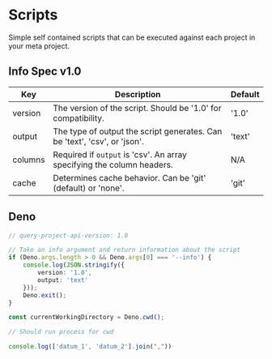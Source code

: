 # Scripts

Simple self contained scripts that can be executed against each project in your meta project.

## Info Spec v1.0

| Key     | Description                                                                 | Default |
|---------|-----------------------------------------------------------------------------|---------|
| version | The version of the script. Should be '1.0' for compatibility.               | '1.0'   |
| output  | The type of output the script generates. Can be 'text', 'csv', or 'json'.   | 'text'  |
| columns | Required if `output` is 'csv'. An array specifying the column headers.      | N/A     |
| cache   | Determines cache behavior. Can be 'git' (default) or 'none'.                | 'git'   |

## Deno

```ts
// query-project-api-version: 1.0

// Take an info argument and return information about the script
if (Deno.args.length > 0 && Deno.args[0] === '--info') {
    console.log(JSON.stringify({
        version: '1.0',
        output: 'text'
    }));
    Deno.exit();
}

const currentWorkingDirectory = Deno.cwd();

// Should run process for cwd

console.log(['datum_1', 'datum_2'].join(","))

```
